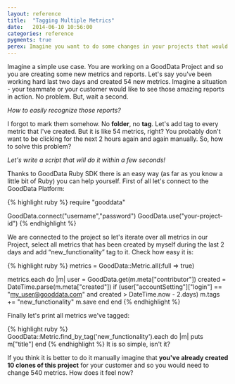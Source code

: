 ```yaml
---
layout: reference
title:  "Tagging Multiple Metrics"
date:   2014-06-10 10:56:00
categories: reference
pygments: true
perex: Imagine you want to do some changes in your projects that would take a lot of manual work. Let's use Ruby SDK to avoid this boring work.
---
```


Imagine a simple use case. You are working on a GoodData Project and so you are creating some new metrics and reports. Let's say you've been working hard last two days and created 54 new metrics. Imagine a situation - your teammate or your customer would like to see those amazing reports in action. No problem. But, wait a second. 

_How to easily recognize those reports?_

I forgot to mark them somehow. No **folder**, no **tag**. Let's add tag to every metric that I've created. But it is like 54 metrics, right? You probably don't want to be clicking for the next 2 hours again and again manually. So, how to solve this problem?

_Let's write a script that will do it within a few seconds!_ 

Thanks to GoodData Ruby SDK there is an easy way (as far as you know a little bit of Ruby) you can help yourself. First of all let's connect to the GoodData Platform:

{% highlight ruby %}
require "gooddata"

GoodData.connect("username","password")
GoodData.use("your-project-id")
{% endhighlight %}

We are connected to the project so let's iterate over all metrics in our Project, select all metrics that has been created by myself during the last 2 days and add “new_functionality” tag to it. Check how easy it is:

{% highlight ruby %}
metrics = GoodData::Metric.all(:full => true)

metrics.each do |m|
  user = GoodData.get(m.meta["contributor"])
  created = DateTime.parse(m.meta["created"])
  if (user["accountSetting"]["login"] == "my_user@gooddata.com" and created > DateTime.now - 2.days)
    m.tags += "new_functionality"
    m.save
  end
end
{% endhighlight %}

Finally let's print all metrics we've tagged:

{% highlight ruby %}
GoodData::Metric.find_by_tag('new_functionality').each do |m|
  puts m["title"]
end
{% endhighlight %}
It is so simple, isn't it? 

If you think it is better to do it manually imagine that **you've already created 10 clones of this project** for your customer and so you would need to change 540 metrics. How does it feel now? 